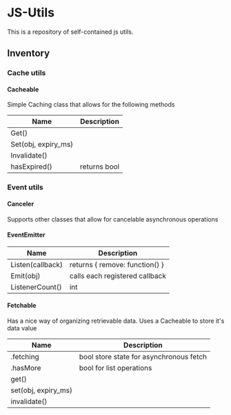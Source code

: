 
# JS-Utils

This is a repository of self-contained js utils.


## Inventory

### Cache utils
#### Cacheable

Simple Caching class that allows for the following methods

| Name | Description |
| - | - |
| Get() | |
| Set(obj, expiry_ms) | |
| Invalidate() | |
| hasExpired() | returns bool |

### Event utils
#### Canceler
Supports other classes that allow for cancelable asynchronous operations

#### EventEmitter
| Name | Description |
| - | - |
| Listen(callback) | returns { remove: function() } |
| Emit(obj) | calls each registered callback |
| ListenerCount() | int |

#### Fetchable

Has a nice way of organizing retrievable data. Uses a Cacheable to store it's data value

| Name | Description |
| - | - |
| .fetching | bool store state for asynchronous fetch |
| .hasMore | bool for list operations |
| get() | |
| set(obj, expiry_ms) | |
| invalidate() | |

